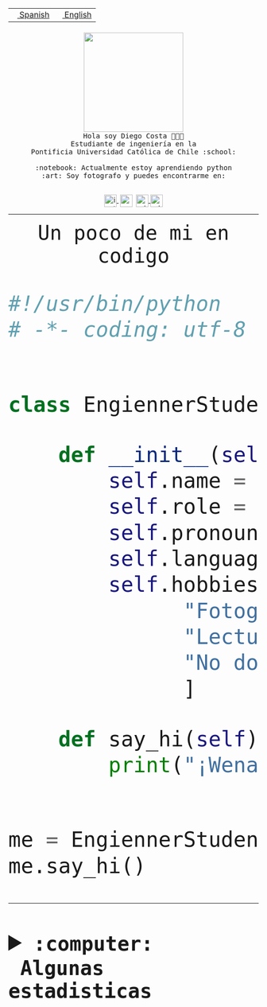 <table border="0"  align="right">
 <tr><td><a href="README.md"><img src="https://upload.wikimedia.org/wikipedia/commons/thumb/8/89/Bandera_de_Espa%C3%B1a.svg/1200px-Bandera_de_Espa%C3%B1a.svg.png" height="10"> Spanish</a></td>
 <td><a href="README.en.md"><img src="https://upload.wikimedia.org/wikipedia/commons/a/a4/Flag_of_the_United_States.svg" height="10"> English</a></td></tr>
</table><br><br><br>


<p align="center">
  <img src="https://github.com/diegocostares/diegocostares/blob/main/Images/aaa2.gif?raw=true" height="200px" weight="200px">
  <br><samp>
    Hola soy Diego Costa 👨🏻‍💻<br>
    Estudiante de ingeniería en la <br>
    Pontificia Universidad Católica de Chile :school:<br>
  <br>
    :notebook: Actualmente estoy aprendiendo python <br>
    :art: Soy fotografo y puedes encontrarme en: <br>
  <br></samp>
  
</p>

<p align="center">
   <a href="https://instagram.com/diegocosta_no" target="blank">
    <img 
    align="center" src="https://cdn.jsdelivr.net/npm/simple-icons@3.0.1/icons/instagram.svg" alt="instagram" height="25px" width="25px" />
  </a>
  <a style="border: 3px solid; color: white;"href="https://t.me/diegocosta_no" target="blank">
  <img
  align="center" alt="Telegram" width="25px" src="https://icons-for-free.com/iconfiles/png/512/Telegram-1324888767380505522.png" />
</a>
<a href="https://api.whatsapp.com/send?phone=56971897835&text=Hola!" target="blank">
  <img
  align="center" alt="wtsp" width="25px" src="https://img.icons8.com/pastel-glyph/2x/whatsapp--v2.png" />
</a>
<a href="https://www.linkedin.com/in/diego-costa-786249213/" target="blank">
  <img
  align="center" alt="wtsp" width="25px" src="https://img.icons8.com/metro/452/linkedin.png" />
</a>

  </a>
</p>

---


<p align="center"><font size="25"><samp>Un poco de mi en codigo</samp></front></p>


```python
#!/usr/bin/python
# -*- coding: utf-8 -*-


class EngiennerStudent:

    def __init__(self):
        self.name = "Diego Costa"
        self.role = "Estudiante"
        self.pronouns = "he/him"
        self.language_spoken = ["es_CL", "en_US"]
        self.hobbies = [
              "Fotografia",
              "Lectura",
              "No dormir",
              ]

    def say_hi(self):
        print("¡Wena mundo!")


me = EngiennerStudent()
me.say_hi()
```
---
<details>
  <summary><b><samp>:computer: &nbsp;Algunas estadisticas</samp></b></summary>
  <br/></p>

<!--START_SECTION:waka-->
![Code Time](http://img.shields.io/badge/Code%20Time-934%20hrs%2038%20mins-blue)

**Soy nocturno 🦉** 

```text
🌞 Mañana                 9 commits           ░░░░░░░░░░░░░░░░░░░░░░░░░   00.34 % 
🌆 Día                    791 commits         ████████░░░░░░░░░░░░░░░░░   30.29 % 
🌃 Tarde                  1140 commits        ███████████░░░░░░░░░░░░░░   43.66 % 
🌙 Noche                  671 commits         ██████░░░░░░░░░░░░░░░░░░░   25.70 % 
```
📅 **Soy más productivo los Martes** 

```text
Lunes                    402 commits         ████░░░░░░░░░░░░░░░░░░░░░   15.40 % 
Martes                   521 commits         █████░░░░░░░░░░░░░░░░░░░░   19.95 % 
Miércoles                331 commits         ███░░░░░░░░░░░░░░░░░░░░░░   12.68 % 
Jueves                   361 commits         ███░░░░░░░░░░░░░░░░░░░░░░   13.83 % 
Viernes                  404 commits         ████░░░░░░░░░░░░░░░░░░░░░   15.47 % 
Sábado                   214 commits         ██░░░░░░░░░░░░░░░░░░░░░░░   08.20 % 
Domingo                  378 commits         ████░░░░░░░░░░░░░░░░░░░░░   14.48 % 
```


📊 **Esta semana me dediqué a** 

```text
🐱‍💻 Proyectos: 
github-actions           8 hrs 56 mins       ███████░░░░░░░░░░░░░░░░░░   26.50 % 
2023-1-S4-Grupo2-Scraper 8 hrs 23 mins       ██████░░░░░░░░░░░░░░░░░░░   24.84 % 
2023-1-S4-Grupo2-IA      5 hrs 14 mins       ████░░░░░░░░░░░░░░░░░░░░░   15.50 % 
2023-1-S4-Grupo2-Backend 3 hrs 16 mins       ██░░░░░░░░░░░░░░░░░░░░░░░   09.68 % 
rails_docker_compose_psql2 hrs 34 mins       ██░░░░░░░░░░░░░░░░░░░░░░░   07.61 % 
```


 Last Updated on 17/05/2023 02:36:29 UTC
<!--END_SECTION:waka-->
  
  

<p align="center"> <img src="https://github-readme-stats.vercel.app/api?username=diegocostares&show_icons=true&theme=ayu-mirage" alt="abhisheknaiidu" /></p>
 
</details>
